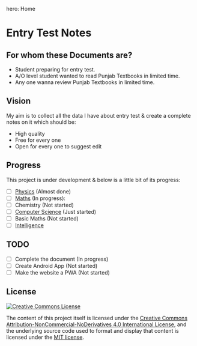 hero: Home

# Entry Test Notes

## For whom these Documents are?
* Student preparing for entry test.
* A/O level student wanted to read Punjab Textbooks in limited time.
* Any one wanna review Punjab Textbooks in limited time.

## Vision
My aim is to collect all the data I have about entry test & create a complete notes on it which should be:

* High quality
* Free for every one
* Open for every one to suggest edit

## Progress
This project is under development & below is a little bit of its progress:

* [ ] [Physics](./physics) (Almost done)
* [ ] [Maths](./maths) (In progress):
* [ ] Chemistry (Not started)
* [ ] [Computer Science](./computer) (Just started)
* [ ] Basic Maths (Not started)
* [ ] [Intelligence](./iq)

## TODO
* [ ] Complete the document (In progress)
* [ ] Create Android App (Not started)
* [ ] Make the website a PWA (Not started)

## License
<a target="blank" rel="license" href="http://creativecommons.org/licenses/by-nc-nd/4.0/"><img alt="Creative Commons License" style="border-width:0" src="https://i.creativecommons.org/l/by-nc-nd/4.0/88x31.png" /></a>

The content of this project itself is licensed under the [Creative Commons Attribution-NonCommercial-NoDerivatives 4.0 International License](http://creativecommons.org/licenses/by-nc-nd/4.0/), and the underlying source code used to format and display that content is licensed under the [MIT license](http://opensource.org/licenses/mit-license.php).

